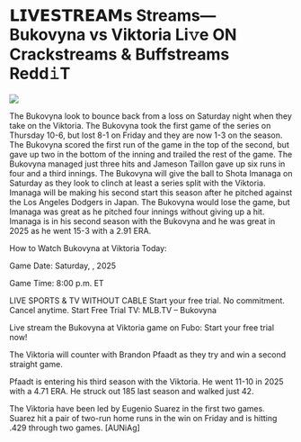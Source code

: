 # 𝗟𝗜𝗩𝗘𝗦𝗧𝗥𝗘𝗔𝗠𝘀 Streams— Bukovyna vs Viktoria Li𝚟e ON Crackstreams & Buffstreams Redd𝚒T  
  
  
[![](https://i.imgur.com/qSNzIqt.png)](https://movie.rssnews.media/ecBZDWcyT.php)  
  
The Bukovyna look to bounce back from a loss on Saturday night when they take on the Viktoria. The Bukovyna took the first game of the series on Thursday 10-6, but lost 8-1 on Friday and they are now 1-3 on the season. The Bukovyna scored the first run of the game in the top of the second, but gave up two in the bottom of the inning and trailed the rest of the game. The Bukovyna managed just three hits and Jameson Taillon gave up six runs in four and a third innings. The Bukovyna will give the ball to Shota Imanaga on Saturday as they look to clinch at least a series split with the Viktoria. Imanaga will be making his second start this season after he pitched against the Los Angeles Dodgers in Japan. The Bukovyna would lose the game, but Imanaga was great as he pitched four innings without giving up a hit. Imanaga is in his second season with the Bukovyna and he was great in 2025 as he went 15-3 with a 2.91 ERA.

How to Watch Bukovyna at Viktoria Today:

Game Date: Saturday, , 2025

Game Time: 8:00 p.m. ET

LIVE SPORTS & TV WITHOUT CABLE
Start your free trial. No commitment. Cancel anytime.
Start Free Trial
TV: MLB.TV – Bukovyna

Live stream the Bukovyna at Viktoria game on Fubo: Start your free trial now!

The Viktoria will counter with Brandon Pfaadt as they try and win a second straight game.

Pfaadt is entering his third season with the Viktoria. He went 11-10 in 2025 with a 4.71 ERA. He struck out 185 last season and walked just 42.

The Viktoria have been led by Eugenio Suarez in the first two games. Suarez hit a pair of two-run home runs in the win on Friday and is hitting .429 through two games. [AUNiAg]